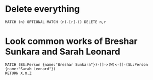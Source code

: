 

# Delete everything
`MATCH (n)
OPTIONAL MATCH (n)-[r]-()
DELETE n,r`

# Look common works of Breshar Sunkara and Sarah Leonard
    MATCH (BS:Person {name:"Breshar Sunkara"})-[]->(W)<-[]-(SL:Person {name:"Sarah Leonard"})
    RETURN X,m,Z



